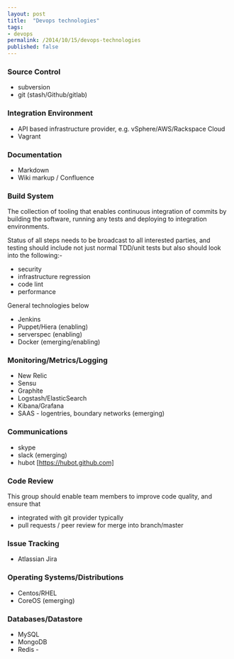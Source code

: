 ```yaml
---
layout: post
title:  "Devops technologies"
tags:
- devops
permalink: /2014/10/15/devops-technologies
published: false
---
```



### Source Control

  * subversion
  * git (stash/Github/gitlab)

### Integration Environment

  * API based infrastructure provider, e.g. vSphere/AWS/Rackspace Cloud
  * Vagrant

### Documentation

  * Markdown
  * Wiki markup / Confluence

### Build System

  The collection of tooling that enables continuous integration of commits
  by building the software, running any tests and deploying to integration
  environments.

  Status of all steps needs to be broadcast to all interested parties, and
  testing should include not just normal TDD/unit tests but also should look
  into the following:-

  * security
  * infrastructure regression
  * code lint
  * performance

  General technologies below

  * Jenkins
  * Puppet/Hiera (enabling)
  * serverspec (enabling)
  * Docker (emerging/enabling)


### Monitoring/Metrics/Logging

  * New Relic
  * Sensu
  * Graphite
  * Logstash/ElasticSearch
  * Kibana/Grafana
  * SAAS - logentries, boundary networks (emerging)

### Communications

  * skype
  * slack (emerging)
  * hubot [https://hubot.github.com]

### Code Review

  This group should enable team members to improve code quality, and ensure that

  * integrated with git provider typically
  * pull requests / peer review for merge into branch/master

### Issue Tracking

  * Atlassian Jira

### Operating Systems/Distributions

  * Centos/RHEL
  * CoreOS (emerging)

### Databases/Datastore

  * MySQL
  * MongoDB
  * Redis -

